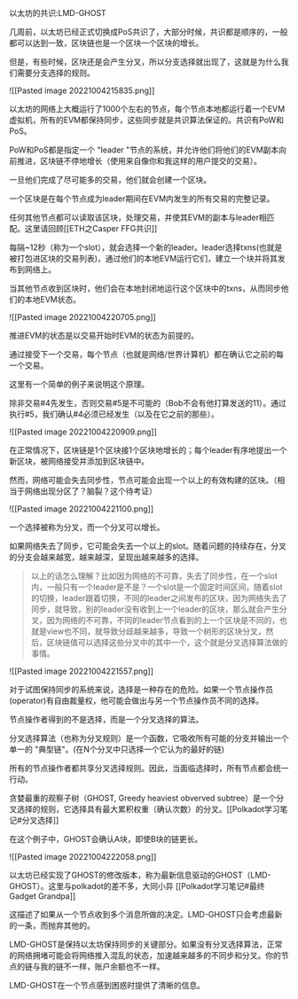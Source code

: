 以太坊的共识:LMD-GHOST

几周前，以太坊已经正式切换成PoS共识了，大部分时候，共识都是顺序的，一般都可以达到一致，区块链也是一个区块一个区块的增长。

但是，有些时候，区块还是会产生分叉，所以分支选择就出现了，这就是为什么我们需要分支选择的规则。

![[Pasted image 20221004215835.png]]

以太坊的网络上大概运行了1000个左右的节点，每个节点本地都运行着一个EVM虚拟机，所有的EVM都保持同步，这些同步就是共识算法保证的。共识有PoW和PoS。

PoW和PoS都是指定一个 "leader "节点的系统，并允许他们将他们的EVM副本向前推进，区块链不停地增长（使用来自像你和我这样的用户提交的交易）。

一旦他们完成了尽可能多的交易，他们就会创建一个区块。

一个区块是在每个节点成为leader期间在EVM内发生的所有交易的完整记录。

任何其他节点都可以读取该区块，处理交易，并使其EVM的副本与leader相匹配。这里请回顾[[ETH之Casper FFG共识]]

每隔~12秒（称为一个slot），就会选择一个新的leader。leader选择txns(也就是被打包进区块的交易列表)，通过他们的本地EVM运行它们，建立一个块并将其发布到网络上。

当其他节点收到区块时，他们会在本地封闭地运行这个区块中的txns，从而同步他们的本地EVM状态。

![[Pasted image 20221004220705.png]]


推进EVM的状态是以交易开始时EVM的状态为前提的。

通过接受下一个交易，每个节点（也就是网络/世界计算机）都在确认它之前的每一个交易。

这里有一个简单的例子来说明这个原理。

除非交易#4先发生，否则交易#5是不可能的（Bob不会有他打算发送的11）。通过执行#5，我们确认#4必须已经发生（以及在它之前的那些）。

![[Pasted image 20221004220909.png]]

在正常情况下，区块链是1个区块接1个区块地增长的；每个leader有序地提出一个新区块，被网络接受并添加到区块链中。

然而，网络可能会失去同步性，节点可能会出现一个以上的有效构建的区块。（相当于网络出现分区了？脑裂？这个待考证）

![[Pasted image 20221004221100.png]]

一个选择被称为分叉，而一个分叉可以增长。

如果网络失去了同步，它可能会失去一个以上的slot。随着问题的持续存在，分叉的分支会越来越宽，越来越深，呈现出越来越多的选择。

> 以上的话怎么理解？比如因为网络的不可靠，失去了同步性，在一个slot内，一般只有一个leader是不是？一个slot是一个固定时间区间，随着slot的切换，leader跟着切换，不同的leader之间发布的区块，因为网络失去了同步，就导致，别的leader没有收到上一个leader的区块，那么就会产生分叉，因为网络的不可靠，不同的leader节点看到的上一个区块是不同的，也就是view也不同，就导致分歧越来越多，导致一个树形的区块分叉，然后，区块链值可以选择这些分叉中的其中一个，这个就是分叉选择算法做的事情。

![[Pasted image 20221004221557.png]]

对于试图保持同步的系统来说，选择是一种存在的危险。如果一个节点操作员(operator)有自由裁量权，他可能会做出与另一个节点操作员不同的选择。

节点操作者得到的不是选择，而是一个分叉选择的算法。

 分叉选择算法（也称为分叉规则）是一个函数，它吸收所有可能的分支并输出一个单一的 "典型链"。(在N个分叉中只选择一个它认为的最好的链)

所有的节点操作者都共享分叉选择规则。因此，当面临选择时，所有节点都会统一行动。

贪婪最重的观察子树（GHOST, Greedy heaviest obverved subtree）是一个分叉选择的规则，它选择具有最大累积权重（确认次数）的分叉。[[Polkadot学习笔记#分叉选择]]

在这个例子中，GHOST会确认A块，即使B块的链更长。

![[Pasted image 20221004222058.png]]

以太坊已经实现了GHOST的修改版本，称为最新信息驱动的GHOST（LMD-GHOST）。这里与polkadot的差不多，大同小异 [[Polkadot学习笔记#最终Gadget Grandpa]]

这描述了如果从一个节点收到多个消息所做的决定。LMD-GHOST只会考虑最新的一条，而抛弃其他的。

 LMD-GHOST是保持以太坊保持同步的关键部分。如果没有分叉选择算法，正常的网络拥堵可能会将网络推入混乱的状态，加速越来越多的不同步和分叉。你的节点的链与我的链不一样，账户余额也不一样。

LMD-GHOST在一个节点感到困惑时提供了清晰的信息。